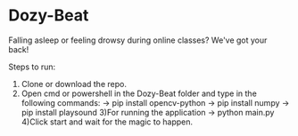 # Dozy-Beat

Falling asleep or feeling drowsy during online classes? We've got your back!


Steps to run:
1) Clone or download the repo.
2) Open cmd or powershell in the Dozy-Beat folder and type in the following commands:
   -> pip install opencv-python
   -> pip install numpy
   -> pip install playsound
3)For running the application
   -> python main.py
4)Click start and wait for the magic to happen.

